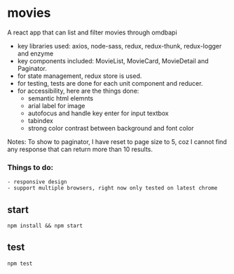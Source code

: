 # movies
A react app that can list and filter movies through omdbapi

- key libraries used: axios, node-sass, redux, redux-thunk, redux-logger and enzyme
- key components included: MovieList, MovieCard, MovieDetail and Paginator.
- for state management, redux store is used.
- for testing, tests are done for each unit component and reducer.
- for accessibility, here are the things done: 
    - semantic html elemnts
    - arial label for image
    - autofocus and handle key enter for input textbox
    - tabindex
    - strong color contrast between background and font color


Notes: To show to paginator, I have reset to page size to 5, coz I cannot find any response that can return more than 10 results.

### Things to do:
    - responsive design
    - support multiple browsers, right now only tested on latest chrome

## start
```npm install && npm start```

## test
```npm test```